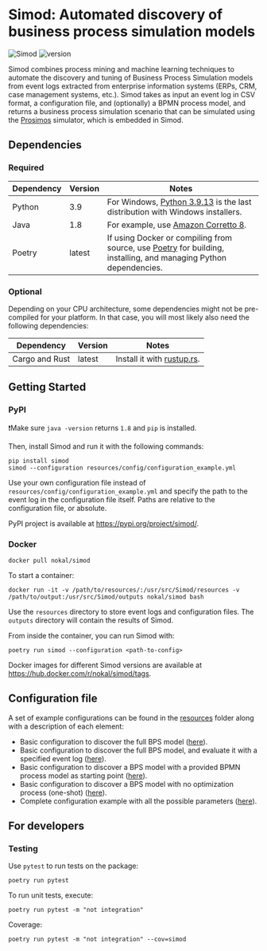 # Simod: Automated discovery of business process simulation models

![Simod](https://github.com/AutomatedProcessImprovement/Simod/actions/workflows/simod.yml/badge.svg)
![version](https://img.shields.io/github/v/tag/AutomatedProcessImprovement/simod)

Simod combines process mining and machine learning techniques to automate the discovery and tuning of Business Process
Simulation models from event logs extracted from enterprise information systems (ERPs, CRM, case management systems,
etc.).
Simod takes as input an event log in CSV format, a configuration file, and (optionally) a BPMN process model, and
returns a business process simulation scenario that can be simulated using
the [Prosimos](https://github.com/AutomatedProcessImprovement/Prosimos) simulator, which is embedded in Simod.

## Dependencies

### Required

| Dependency | Version | Notes                                                                                                                                          |
|------------|---------|------------------------------------------------------------------------------------------------------------------------------------------------|
| Python     | 3.9     | For Windows, [Python 3.9.13](https://www.python.org/downloads/release/python-3913/) is the last distribution with Windows installers.          |
| Java       | 1.8     | For example, use [Amazon Corretto 8](https://docs.aws.amazon.com/corretto/latest/corretto-8-ug/downloads-list.html).                           |
| Poetry     | latest  | If using Docker or compiling from source, use [Poetry](https://python-poetry.org/) for building, installing, and managing Python dependencies. |

### Optional

Depending on your CPU architecture, some dependencies might not be pre-compiled for your platform. In that case, you
will
most likely also need the following dependencies:

| Dependency     | Version | Notes                                            |
|----------------|---------|--------------------------------------------------|
| Cargo and Rust | latest  | Install it with [rustup.rs](https://rustup.rs/). |

## Getting Started

### PyPI

❗️Make sure `java -version` returns `1.8` and `pip` is installed.

Then, install Simod and run it with the following commands:

```shell
pip install simod
simod --configuration resources/config/configuration_example.yml
```

Use your own configuration file instead of `resources/config/configuration_example.yml` and specify the path to the 
event log in the configuration file itself. Paths are relative to the configuration file, or absolute.

PyPI project is available at https://pypi.org/project/simod/.

### Docker

```shell
docker pull nokal/simod
```

To start a container:

```shell
docker run -it -v /path/to/resources/:/usr/src/Simod/resources -v /path/to/output:/usr/src/Simod/outputs nokal/simod bash
```

Use the `resources` directory to store event logs and configuration files. The `outputs` directory will contain the
results of Simod.

From inside the container, you can run Simod with:

```shell
poetry run simod --configuration <path-to-config>
```

Docker images for different Simod versions are available at https://hub.docker.com/r/nokal/simod/tags.

## Configuration file

A set of example configurations can be found in the
[resources](https://github.com/AutomatedProcessImprovement/Simod/tree/master/resources) folder along with a description
of each element:

- Basic configuration to discover the full BPS
  model ([here](https://github.com/AutomatedProcessImprovement/Simod/blob/master/resources/config/configuration_example.yml)).
- Basic configuration to discover the full BPS model, and evaluate it with a specified event
  log ([here](https://github.com/AutomatedProcessImprovement/Simod/blob/master/resources/config/configuration_example_with_evaluation.yml)).
- Basic configuration to discover a BPS model with a provided BPMN process model as starting
  point ([here](https://github.com/AutomatedProcessImprovement/Simod/blob/master/resources/config/configuration_example_with_provided_process_model.yml)).
- Basic configuration to discover a BPS model with no optimization process (one-shot) ([here](https://github.com/AutomatedProcessImprovement/Simod/blob/master/resources/config/configuration_one_shot.yml)).
- Complete configuration example with all the possible
  parameters ([here](https://github.com/AutomatedProcessImprovement/Simod/blob/master/resources/config/complete_configuration.yml)).

## For developers

### Testing

Use `pytest` to run tests on the package:

```shell
poetry run pytest
```

To run unit tests, execute:

```shell
poetry run pytest -m "not integration"
```

Coverage:

```shell
poetry run pytest -m "not integration" --cov=simod
```
